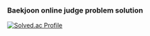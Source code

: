 ### Baekjoon online judge problem solution

[![Solved.ac Profile](http://mazassumnida.wtf/api/v2/generate_badge?boj=swj7136)](https://solved.ac/swj7136/)

